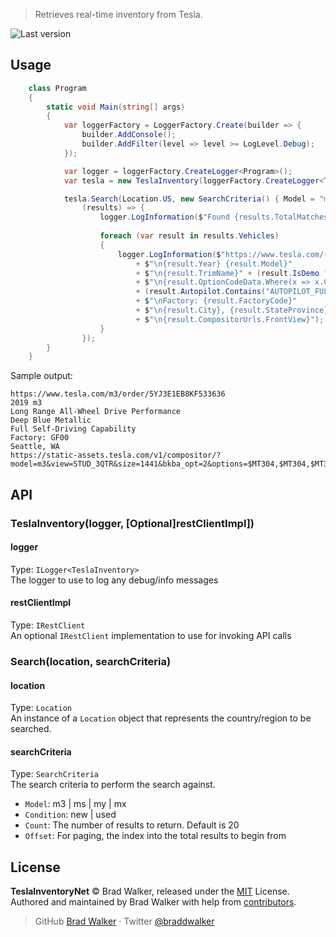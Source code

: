 > Retrieves real-time inventory from Tesla.

![Last version](https://img.shields.io/github/tag/braddwalker/TeslaInventoryNet.svg?style=flat-square)

## Usage

```c#
    class Program
    {
        static void Main(string[] args)
        {
            var loggerFactory = LoggerFactory.Create(builder => {
                builder.AddConsole();
                builder.AddFilter(level => level >= LogLevel.Debug);
            });

            var logger = loggerFactory.CreateLogger<Program>();
            var tesla = new TeslaInventory(loggerFactory.CreateLogger<TeslaInventory>());

            tesla.Search(Location.US, new SearchCriteria() { Model = "m3", Condition = "used", Count = 100},
                (results) => {
                    logger.LogInformation($"Found {results.TotalMatchesFound} vehicles total, {results.Vehicles.Length} vehicles returned");
                    
                    foreach (var result in results.Vehicles)
                    {
                        logger.LogInformation($"https://www.tesla.com/{result.Model}/order/{result.Vin}"
                            + $"\n{result.Year} {result.Model}"
                            + $"\n{result.TrimName}" + (result.IsDemo ? " Demo" : "")
                            + $"\n{result.OptionCodeData.Where(x => x.Group == "PAINT").Select(x => x.Name).FirstOrDefault()}"
                            + (result.Autopilot.Contains("AUTOPILOT_FULL_SELF_DRIVING") ? "\nFull Self-Driving Capability" : "")
                            + $"\nFactory: {result.FactoryCode}"
                            + $"\n{result.City}, {result.StateProvince}"
                            + $"\n{result.CompositorUrls.FrontView}");
                    }
                });
        }
    }
```

Sample output:
```
https://www.tesla.com/m3/order/5YJ3E1EB8KF533636
2019 m3
Long Range All-Wheel Drive Performance
Deep Blue Metallic
Full Self-Driving Capability
Factory: GF00
Seattle, WA
https://static-assets.tesla.com/v1/compositor/?model=m3&view=STUD_3QTR&size=1441&bkba_opt=2&options=$MT304,$MT304,$MT304,$APF2,$APBS,$BC3R,$DV4W,$IN3PB,$PPSB,$PRM31,$SC04,$MDL3,$W32P,$SLR1,$MT304,$PL31,$SPT31,$CPF0,$RSF1
```

## API
### TeslaInventory(logger, [Optional]restClientImpl])
#### logger
Type: `ILogger<TeslaInventory>`
<br/>The logger to use to log any debug/info messages

#### restClientImpl
Type: `IRestClient`
<br/>An optional `IRestClient` implementation to use for invoking API calls

### Search(location, searchCriteria)
#### location
Type: `Location`
<br/>An instance of a `Location` object that represents the country/region to be searched.

#### searchCriteria
Type: `SearchCriteria`
<br/>The search criteria to perform the search against.
- `Model`: m3 | ms | my | mx
- `Condition`: new | used
- `Count`: The number of results to return. Default is 20
- `Offset`: For paging, the index into the total results to begin from

## License
**TeslaInventoryNet** © Brad Walker, released under the [MIT](https://github.com/braddwalker/TeslaInventoryNet/blob/master/LICENSE.md) License.<br>
Authored and maintained by Brad Walker with help from [contributors](https://github.com/braddwalker/TeslaInventoryNet/contributors).

> GitHub [Brad Walker](https://github.com/braddwalker) · Twitter [@braddwalker](https://twitter.com/braddwalker)
